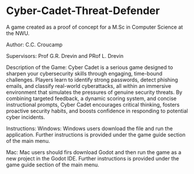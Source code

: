 # Cyber-Cadet-Threat-Defender
A game created as a proof of concept for a M.Sc in Computer Science at the NWU.

Author: C.C. Croucamp

Supervisors: Prof G.R. Drevin and PRof L. Drevin

Description of the Game:
Cyber Cadet is a serious game designed to sharpen your cybersecurity skills through engaging, time-bound challenges. Players learn to identify strong passwords, detect phishing emails, and classify real-world cyberattacks, all within an immersive environment that simulates the pressures of genuine security threats. By combining targeted feedback, a dynamic scoring system, and concise instructional prompts, Cyber Cadet encourages critical thinking, fosters proactive security habits, and boosts confidence in responding to potential cyber incidents.

Instructions:
Windows:
Windows users download the file and run the application. Further instructions is provided under the game guide section of the main menu.

Mac:
Mac users should firs download Godot and then run the game as a new project in the Godot IDE. Further instructions is provided under the game guide section of the main menu.
